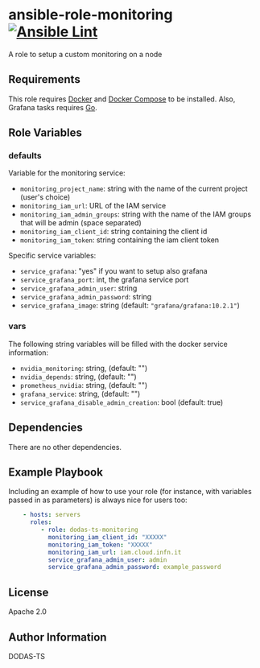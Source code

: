 # ansible-role-monitoring [![Ansible Lint](https://github.com/DODAS-TS/ansible-role-monitoring/actions/workflows/ansible-lint.yml/badge.svg)](https://github.com/DODAS-TS/ansible-role-monitoring/actions/workflows/ansible-lint.yml)

A role to setup a custom monitoring on a node

Requirements
------------

This role requires [Docker](https://www.docker.com/) and [Docker Compose](https://docs.docker.com/compose/) to be installed. Also, Grafana tasks requires [Go](https://golang.org/).

Role Variables
--------------

### defaults

Variable for the monitoring service:

- `monitoring_project_name`: string with the name of the current project (user's choice)
- `monitoring_iam_url`: URL of the IAM service
- `monitoring_iam_admin_groups`: string with the name of the IAM groups that will be admin (space separated)
- `monitoring_iam_client_id`: string containing the client id 
- `monitoring_iam_token`: string containing the iam client token

Specific service variables:

- `service_grafana`: "yes" if you want to setup also grafana
- `service_grafana_port`: int, the grafana service port
- `service_grafana_admin_user`: string
- `service_grafana_admin_password`: string
- `service_grafana_image`: string (default: `"grafana/grafana:10.2.1"`)

### vars

The following string variables will be filled with the docker service information:

- `nvidia_monitoring`: string, (default: "")
- `nvidia_depends`: string, (default: "")
- `prometheus_nvidia`: string, (default: "")
- `grafana_service`: string, (default: "")
- `service_grafana_disable_admin_creation`: bool (default: true)

Dependencies
------------

There are no other dependencies.

Example Playbook
----------------

Including an example of how to use your role (for instance, with variables passed in as parameters) is always nice for users too:

```yaml
    - hosts: servers
      roles:
         - role: dodas-ts-monitoring
           monitoring_iam_client_id: "XXXXX"
           monitoring_iam_token: "XXXXX"
           monitoring_iam_url: iam.cloud.infn.it
           service_grafana_admin_user: admin
           service_grafana_admin_password: example_password

```

License
-------

Apache 2.0

Author Information
------------------

DODAS-TS
